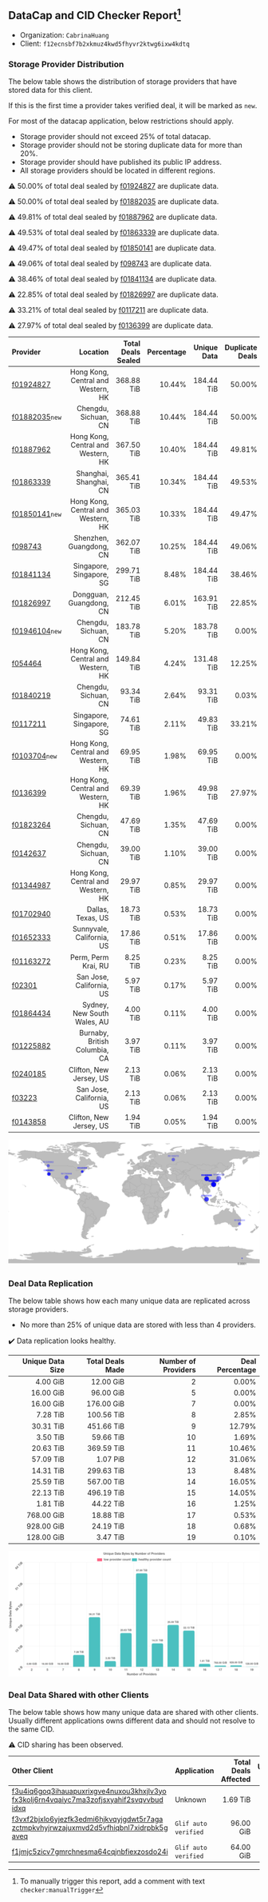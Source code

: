 ## DataCap and CID Checker Report[^1]
 - Organization: `CabrinaHuang`
 - Client: `f12ecnsbf7b2xkmuz4kwd5fhyvr2ktwg6ixw4kdtq`
### Storage Provider Distribution
The below table shows the distribution of storage providers that have stored data for this client.

If this is the first time a provider takes verified deal, it will be marked as `new`.

For most of the datacap application, below restrictions should apply.
 - Storage provider should not exceed 25% of total datacap.
 - Storage provider should not be storing duplicate data for more than 20%.
 - Storage provider should have published its public IP address.
 - All storage providers should be located in different regions.

⚠️ 50.00% of total deal sealed by [f01924827](https://filfox.info/en/address/f01924827) are duplicate data.

⚠️ 50.00% of total deal sealed by [f01882035](https://filfox.info/en/address/f01882035) are duplicate data.

⚠️ 49.81% of total deal sealed by [f01887962](https://filfox.info/en/address/f01887962) are duplicate data.

⚠️ 49.53% of total deal sealed by [f01863339](https://filfox.info/en/address/f01863339) are duplicate data.

⚠️ 49.47% of total deal sealed by [f01850141](https://filfox.info/en/address/f01850141) are duplicate data.

⚠️ 49.06% of total deal sealed by [f098743](https://filfox.info/en/address/f098743) are duplicate data.

⚠️ 38.46% of total deal sealed by [f01841134](https://filfox.info/en/address/f01841134) are duplicate data.

⚠️ 22.85% of total deal sealed by [f01826997](https://filfox.info/en/address/f01826997) are duplicate data.

⚠️ 33.21% of total deal sealed by [f0117211](https://filfox.info/en/address/f0117211) are duplicate data.

⚠️ 27.97% of total deal sealed by [f0136399](https://filfox.info/en/address/f0136399) are duplicate data.

| Provider                                                    |                           Location | Total Deals Sealed | Percentage | Unique Data | Duplicate Deals |
| :---------------------------------------------------------- | ---------------------------------: | -----------------: | ---------: | ----------: | --------------: |
| [f01924827](https://filfox.info/en/address/f01924827)       | Hong Kong, Central and Western, HK |         368.88 TiB |     10.44% |  184.44 TiB |          50.00% |
| [f01882035](https://filfox.info/en/address/f01882035)`new`  |               Chengdu, Sichuan, CN |         368.88 TiB |     10.44% |  184.44 TiB |          50.00% |
| [f01887962](https://filfox.info/en/address/f01887962)       | Hong Kong, Central and Western, HK |         367.50 TiB |     10.40% |  184.44 TiB |          49.81% |
| [f01863339](https://filfox.info/en/address/f01863339)       |             Shanghai, Shanghai, CN |         365.41 TiB |     10.34% |  184.44 TiB |          49.53% |
| [f01850141](https://filfox.info/en/address/f01850141)`new`  | Hong Kong, Central and Western, HK |         365.03 TiB |     10.33% |  184.44 TiB |          49.47% |
| [f098743](https://filfox.info/en/address/f098743)           |            Shenzhen, Guangdong, CN |         362.07 TiB |     10.25% |  184.44 TiB |          49.06% |
| [f01841134](https://filfox.info/en/address/f01841134)       |           Singapore, Singapore, SG |         299.71 TiB |      8.48% |  184.44 TiB |          38.46% |
| [f01826997](https://filfox.info/en/address/f01826997)       |            Dongguan, Guangdong, CN |         212.45 TiB |      6.01% |  163.91 TiB |          22.85% |
| [f01946104](https://filfox.info/en/address/f01946104)`new`  |               Chengdu, Sichuan, CN |         183.78 TiB |      5.20% |  183.78 TiB |           0.00% |
| [f054464](https://filfox.info/en/address/f054464)           | Hong Kong, Central and Western, HK |         149.84 TiB |      4.24% |  131.48 TiB |          12.25% |
| [f01840219](https://filfox.info/en/address/f01840219)       |               Chengdu, Sichuan, CN |          93.34 TiB |      2.64% |   93.31 TiB |           0.03% |
| [f0117211](https://filfox.info/en/address/f0117211)         |           Singapore, Singapore, SG |          74.61 TiB |      2.11% |   49.83 TiB |          33.21% |
| [f0103704](https://filfox.info/en/address/f0103704)`new`    | Hong Kong, Central and Western, HK |          69.95 TiB |      1.98% |   69.95 TiB |           0.00% |
| [f0136399](https://filfox.info/en/address/f0136399)         | Hong Kong, Central and Western, HK |          69.39 TiB |      1.96% |   49.98 TiB |          27.97% |
| [f01823264](https://filfox.info/en/address/f01823264)       |               Chengdu, Sichuan, CN |          47.69 TiB |      1.35% |   47.69 TiB |           0.00% |
| [f0142637](https://filfox.info/en/address/f0142637)         |               Chengdu, Sichuan, CN |          39.00 TiB |      1.10% |   39.00 TiB |           0.00% |
| [f01344987](https://filfox.info/en/address/f01344987)       | Hong Kong, Central and Western, HK |          29.97 TiB |      0.85% |   29.97 TiB |           0.00% |
| [f01702940](https://filfox.info/en/address/f01702940)       |                  Dallas, Texas, US |          18.73 TiB |      0.53% |   18.73 TiB |           0.00% |
| [f01652333](https://filfox.info/en/address/f01652333)       |          Sunnyvale, California, US |          17.86 TiB |      0.51% |   17.86 TiB |           0.00% |
| [f01163272](https://filfox.info/en/address/f01163272)       |                Perm, Perm Krai, RU |           8.25 TiB |      0.23% |    8.25 TiB |           0.00% |
| [f02301](https://filfox.info/en/address/f02301)             |           San Jose, California, US |           5.97 TiB |      0.17% |    5.97 TiB |           0.00% |
| [f01864434](https://filfox.info/en/address/f01864434)       |        Sydney, New South Wales, AU |           4.00 TiB |      0.11% |    4.00 TiB |           0.00% |
| [f01225882](https://filfox.info/en/address/f01225882)       |      Burnaby, British Columbia, CA |           3.97 TiB |      0.11% |    3.97 TiB |           0.00% |
| [f0240185](https://filfox.info/en/address/f0240185)         |            Clifton, New Jersey, US |           2.13 TiB |      0.06% |    2.13 TiB |           0.00% |
| [f03223](https://filfox.info/en/address/f03223)             |           San Jose, California, US |           2.13 TiB |      0.06% |    2.13 TiB |           0.00% |
| [f0143858](https://filfox.info/en/address/f0143858)         |            Clifton, New Jersey, US |           1.94 TiB |      0.05% |    1.94 TiB |           0.00% |

![Provider Distribution](https://raw.githubusercontent.com/data-preservation-programs/filplus-checker-assets/main/filecoin-project/filecoin-plus-large-datasets/issues/312/1671094879984.png)
### Deal Data Replication
The below table shows how each many unique data are replicated across storage providers.
- No more than 25% of unique data are stored with less than 4 providers.

✔️ Data replication looks healthy.

| Unique Data Size | Total Deals Made | Number of Providers | Deal Percentage |
| ---------------: | ---------------: | ------------------: | --------------: |
|         4.00 GiB |        12.00 GiB |                   2 |           0.00% |
|        16.00 GiB |        96.00 GiB |                   5 |           0.00% |
|        16.00 GiB |       176.00 GiB |                   7 |           0.00% |
|         7.28 TiB |       100.56 TiB |                   8 |           2.85% |
|        30.31 TiB |       451.66 TiB |                   9 |          12.79% |
|         3.50 TiB |        59.66 TiB |                  10 |           1.69% |
|        20.63 TiB |       369.59 TiB |                  11 |          10.46% |
|        57.09 TiB |         1.07 PiB |                  12 |          31.06% |
|        14.31 TiB |       299.63 TiB |                  13 |           8.48% |
|        25.59 TiB |       567.00 TiB |                  14 |          16.05% |
|        22.13 TiB |       496.19 TiB |                  15 |          14.05% |
|         1.81 TiB |        44.22 TiB |                  16 |           1.25% |
|       768.00 GiB |        18.88 TiB |                  17 |           0.53% |
|       928.00 GiB |        24.19 TiB |                  18 |           0.68% |
|       128.00 GiB |         3.47 TiB |                  19 |           0.10% |

![Replication Distribution](https://raw.githubusercontent.com/data-preservation-programs/filplus-checker-assets/main/filecoin-project/filecoin-plus-large-datasets/issues/312/1671094880798.png)
### Deal Data Shared with other Clients
The below table shows how many unique data are shared with other clients.
Usually different applications owns different data and should not resolve to the same CID.

⚠️ CID sharing has been observed.

| Other Client                                                                                                                                                                                                              | Application          | Total Deals Affected | Unique CIDs |          Verifier |
| :------------------------------------------------------------------------------------------------------------------------------------------------------------------------------------------------------------------------ | :------------------- | -------------------: | ----------: | ----------------: |
| [f3u4iq6goq3ihauapuxrixgve4nuxou3khxjlv3yo<br/>fx3kolj6rn4vqaiyc7ma3zofjsxyahif2svqvvbud<br/>idxq](https://filfox.info/en/address/f3u4iq6goq3ihauapuxrixgve4nuxou3khxjlv3yofx3kolj6rn4vqaiyc7ma3zofjsxyahif2svqvvbudidxq) | Unknown              |             1.69 TiB |          54 |           Unknown |
| [f3vxf2bjxlo6yjezfk3edmi6hjkvqyjgdwt5r7aga<br/>zctmpkvhyjrwzajuxmvd2d5vfhiqbnl7xidrpbk5g<br/>aveq](https://filfox.info/en/address/f3vxf2bjxlo6yjezfk3edmi6hjkvqyjgdwt5r7agazctmpkvhyjrwzajuxmvd2d5vfhiqbnl7xidrpbk5gaveq) | `Glif auto verified` |            96.00 GiB |           3 | Jonathan Schwartz |
| [f1jmjc5zicv7gmrchnesma64cqjnbfiexzosdo24i](https://filfox.info/en/address/f1jmjc5zicv7gmrchnesma64cqjnbfiexzosdo24i)                                                                                                     | `Glif auto verified` |            64.00 GiB |           2 | Jonathan Schwartz |

[^1]: To manually trigger this report, add a comment with text `checker:manualTrigger`
